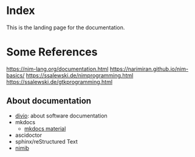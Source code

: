# Index

This is the landing page for the documentation.



# Some References
https://nim-lang.org/documentation.html
https://narimiran.github.io/nim-basics/
https://ssalewski.de/nimprogramming.html
https://ssalewski.de/gtkprogramming.html




## About documentation
- [divio](https://documentation.divio.com/): about software documentation
- mkdocs
  - [mkdocs material](https://squidfunk.github.io/mkdocs-material/reference/diagrams/)
- ascidoctor
- sphinx/reStructured Text
- [nimib](https://github.com/pietroppeter/nimib)
